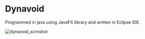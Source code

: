 # Dynavoid

Programmed in java using JavaFX library and written in Eclipse IDE.

![dynavoid_scrnshot](https://user-images.githubusercontent.com/31830553/50387400-26dbae80-06fb-11e9-9c4c-e8bca168f4dd.png)
